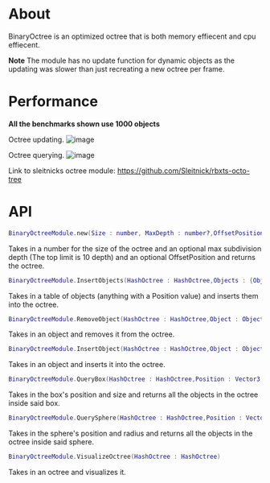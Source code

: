 # About

BinaryOctree is an optimized octree that is both memory effiecent and cpu effiecent. 

**Note** The module has no update function for dynamic objects as the updating was slower than just recreating a new octree per frame.

# Performance

**All the benchmarks shown use 1000 objects**

Octree updating.
![image](https://github.com/user-attachments/assets/5696fb01-e564-4306-92fb-e120682807f4)

Octree querying.
![image](https://github.com/user-attachments/assets/35280f13-0c03-4f23-84f5-68528062539d)

Link to sleitnicks octree module:
https://github.com/Sleitnick/rbxts-octo-tree

# API

```lua
BinaryOctreeModule.new(Size : number, MaxDepth : number?,OffsetPosition : Vector3?) : HashOctree
```

Takes in a number for the size of the octree and an optional max subdivision depth (The top limit is 10 depth) and an optional OffsetPosition and returns the octree.

```lua
BinaryOctreeModule.InsertObjects(HashOctree : HashOctree,Objects : {Object})
```

Takes in a table of objects (anything with a Position value) and inserts them into the octree.

```lua
BinaryOctreeModule.RemoveObject(HashOctree : HashOctree,Object : Object)
```

Takes in an object and removes it from the octree.

```lua
BinaryOctreeModule.InsertObject(HashOctree : HashOctree,Object : Object)
```

Takes in an object and inserts it into the octree.

```lua
BinaryOctreeModule.QueryBox(HashOctree : HashOctree,Position : Vector3,Size : Vector3) : {Object}
```

Takes in the box's position and size and returns all the objects in the octree inside said box.

```lua
BinaryOctreeModule.QuerySphere(HashOctree : HashOctree,Position : Vector3,Radius : number) : {Object}
```

Takes in the sphere's position and radius and returns all the objects in the octree inside said sphere.

```lua
BinaryOctreeModule.VisualizeOctree(HashOctree : HashOctree)
```

Takes in an octree and visualizes it.
